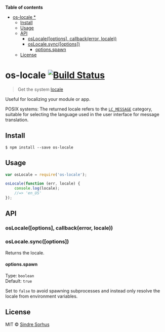 <!-- START doctoc generated TOC please keep comment here to allow auto update -->
<!-- DON'T EDIT THIS SECTION, INSTEAD RE-RUN doctoc TO UPDATE -->
**Table of contents**

- [os-locale *](#os-locale-)
  - [Install](#install)
  - [Usage](#usage)
  - [API](#api)
    - [osLocale([options], callback(error, locale))](#oslocaleoptions-callbackerror-locale)
    - [osLocale.sync([options])](#oslocalesyncoptions)
      - [options.spawn](#optionsspawn)
  - [License](#license)

<!-- END doctoc generated TOC please keep comment here to allow auto update -->

# os-locale [![Build Status](https://travis-ci.org/sindresorhus/os-locale.svg?branch=master)](https://travis-ci.org/sindresorhus/os-locale)

> Get the system [locale](http://en.wikipedia.org/wiki/Locale)

Useful for localizing your module or app.

POSIX systems: The returned locale refers to the [`LC_MESSAGE`](http://www.gnu.org/software/libc/manual/html_node/Locale-Categories.html#Locale-Categories) category, suitable for selecting the language used in the user interface for message translation.


## Install

```
$ npm install --save os-locale
```


## Usage

```js
var osLocale = require('os-locale');

osLocale(function (err, locale) {
	console.log(locale);
	//=> 'en_US'
});
```


## API

### osLocale([options], callback(error, locale))

### osLocale.sync([options])

Returns the locale.

#### options.spawn

Type: `boolean`  
Default: `true`

Set to `false` to avoid spawning subprocesses and instead only resolve the locale from environment variables.


## License

MIT © [Sindre Sorhus](http://sindresorhus.com)
